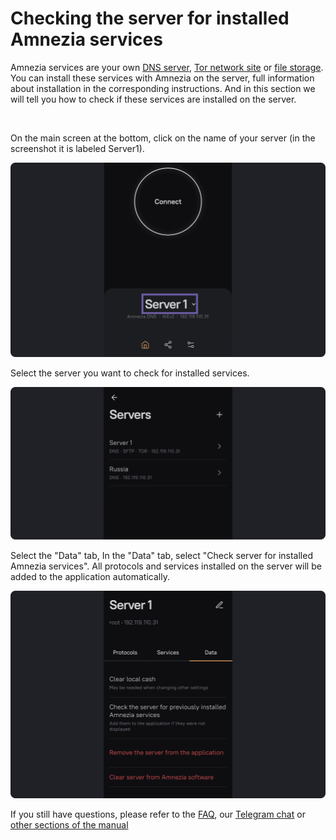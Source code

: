 # Checking the server for installed Amnezia services

Amnezia services are your own [DNS server], [Tor network site] or [file storage]. 
You can install these services with Amnezia on the server, full information about installation in the corresponding instructions. 
And in this section we will tell you how to check if these services are installed on the server. 

&nbsp;


On the main screen at the bottom, click on the name of your server (in the screenshot it is labeled Server1).

![instruction 1](https://raw.githubusercontent.com/amnezia-vpn/amnezia.org-content/master/docs/en/instructions/26_cheking-server/img/cs_en_1.png)

Select the server you want to check for installed services.

![instruction 1](https://raw.githubusercontent.com/amnezia-vpn/amnezia.org-content/master/docs/en/instructions/26_cheking-server/img/cs_en_2.png)

Select the "Data" tab, 
In the "Data" tab, select "Check server for installed Amnezia services". 
All protocols and services installed on the server will be added to the application automatically.

![instruction 1](https://raw.githubusercontent.com/amnezia-vpn/amnezia.org-content/master/docs/en/instructions/26_cheking-server/img/cs_en_3.png)


If you still have questions, please refer to the [FAQ], our [Telegram chat] or [other sections of the manual]


[amnezia-site-ext-link]: https://amnezia-web-nx1r.vercel.app
[about-int-link]: /about
[DNS server]: ../instructions/06_change-dns
[file storage]: ../instructions/04_file-connection
[Tor network site]: ../instructions/23_create_site_tor
[FAQ]: ../faq
[Telegram chat]: https://t.me/amnezia_vpn_en
[other sections of the manual]: ../instructions/
